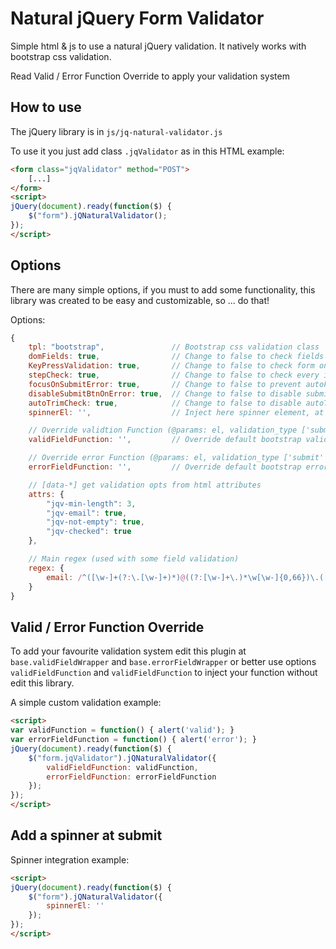 # Natural jQuery Form Validator

Simple html & js to use a natural jQuery validation.
It natively works with bootstrap css validation.

Read Valid / Error Function Override to apply your validation system

## How to use

The jQuery library is in `js/jq-natural-validator.js`

To use it you just add class `.jqValidator` as in this HTML example:

```html
<form class="jqValidator" method="POST">
	[...]
</form>
<script>
jQuery(document).ready(function($) {
	$("form").jQNaturalValidator();
});
</script>
```

## Options

There are many simple options, if you must to add some functionality, this library was created to be easy and customizable, so ... do that!

Options:

```javascript
{
    tpl: "bootstrap", 				// Bootstrap css validation class
    domFields: true, 				// Change to false to check fields on evrey validation request
    KeyPressValidation: true,		// Change to false to check form only on submit
    stepCheck: true,                // Change to false to check every input on submit (not the first wrong)
    focusOnSubmitError: true,		// Change to false to prevent autoFocus on field validation error
    disableSubmitBtnOnError: true,  // Change to false to disable submit button if form is inValid
    autoTrimCheck: true, 			// Change to false to disable autoTrim on validation check
    spinnerEl: '', 					// Inject here spinner element, at submit this will be show

    // Override validtion Function (@params: el, validation_type ['submit' | 'keyPress' | 'testSubmit'])
    validFieldFunction: '', 		// Override default bootstrap validField css with you Function

    // Override error Function (@params: el, validation_type ['submit' | 'keyPress' | 'testSubmit'])
	errorFieldFunction: '', 		// Override default bootstrap errorField css with you Function

    // [data-*] get validation opts from html attributes
	attrs: {
		"jqv-min-length": 3,
		"jqv-email": true,
		"jqv-not-empty": true,
		"jqv-checked": true
	},

	// Main regex (used with some field validation)
	regex: {
		email: /^([\w-]+(?:\.[\w-]+)*)@((?:[\w-]+\.)*\w[\w-]{0,66})\.([a-z]{2,6}(?:\.[a-z]{2})?)$/i
	}
}
```

##  Valid / Error Function Override

To add your favourite validation system edit this plugin at `base.validFieldWrapper` and `base.errorFieldWrapper`
or better use options `validFieldFunction` and `validFieldFunction` to inject your function without edit this library.

A simple custom validation example:

```html
<script>
var validFunction = function() { alert('valid'); }
var errorFieldFunction = function() { alert('error'); }
jQuery(document).ready(function($) {
	$("form.jqValidator").jQNaturalValidator({
		validFieldFunction: validFunction,
		errorFieldFunction: errorFieldFunction
	});
});
</script>
```

##  Add a spinner at submit

Spinner integration example:

```html
<script>
jQuery(document).ready(function($) {
	$("form").jQNaturalValidator({
		spinnerEl: ''
	});
});
</script>
```